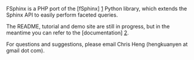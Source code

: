FSphinx is a PHP port of the [fSphinx] [1] Python library, which extends the Sphinx API to easily perform faceted queries.

The README, tutorial and demo site are still in progress, but in the meantime you can refer to the [documentation] [2].

For questions and suggestions, please email Chris Heng (hengkuanyen at gmail dot com).

[1]: http://github.com/alexksikes/fSphinx
[2]: http://fsphinx.kuanyen.net